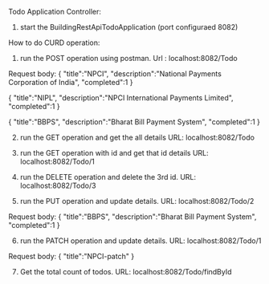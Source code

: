 Todo Application Controller:
1. start the BuildingRestApiTodoApplication (port configuraed 8082) 

How to do CURD operation:

1. run the POST operation using postman. 
Url : 
localhost:8082/Todo

Request body:
{
    "title":"NPCI",
    "description":"National Payments Corporation of India",
    "completed":1
}

{
    "title":"NIPL",
    "description":"NPCI International Payments Limited",
    "completed":1
}

{
    "title":"BBPS",
    "description":"Bharat Bill Payment System",
    "completed":1
}

2. run the GET operation and get the all details
URL:
localhost:8082/Todo

3. run the GET operation with id and get that id details
URL:
localhost:8082/Todo/1

4. run the DELETE operation and delete the 3rd id.
URL:
localhost:8082/Todo/3

5. run the PUT operation and update details.
URL:
localhost:8082/Todo/2

Request body:
{
    "title":"BBPS",
    "description":"Bharat Bill Payment System",
    "completed":1
}

6. run the PATCH operation and update details.
URL:
localhost:8082/Todo/1

Request body:
{
    "title":"NPCI-patch"
}

7. Get the total count of todos.
URL:
localhost:8082/Todo/findById
